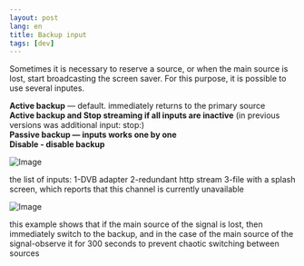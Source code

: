 ```yaml
---
layout: post
lang: en
title: Backup input
tags: [dev]
---
```


Sometimes it is necessary to reserve a source, or when the main source is lost, start broadcasting the screen saver. For this purpose, it is possible to use several inputes.

<!-- more -->

**Active backup** — default. immediately returns to the primary source  
**Active backup and Stop streaming if all inputs are inactive** (in previous versions was additional input: stop:)  
**Passive backup — inputs works one by one**  
**Disable - disable backup**  

![Image](https://cesbo.com/wiki/_media/astra_5/backup.png)

the list of inputs: 1-DVB adapter
2-redundant http stream
3-file with a splash screen, which reports that this channel is currently unavailable

![Image](https://cesbo.com/wiki/_media/astra_5/backup2.png)

this example shows that if the main source of the signal is lost, then immediately switch to the backup, and in the case of the main source of the signal-observe it for 300 seconds to prevent chaotic switching between sources
